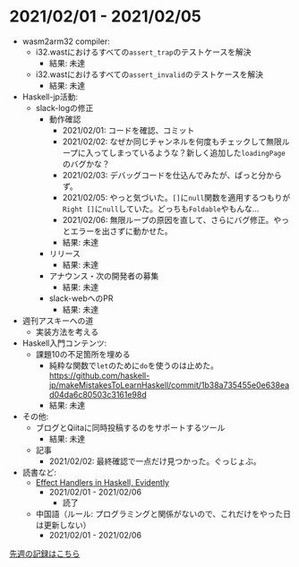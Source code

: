 # 2021/02/01 - 2021/02/05

- wasm2arm32 compiler:
    - i32.wastにおけるすべての`assert_trap`のテストケースを解決
        - 結果: 未達
    - i32.wastにおけるすべての`assert_invalid`のテストケースを解決
        - 結果: 未達
- Haskell-jp活動:
    - slack-logの修正
        - 動作確認
            - 2021/02/01: コードを確認、コミット
            - 2021/02/02: なぜか同じチャンネルを何度もチェックして無限ループに入ってしまっているような？新しく追加した`loadingPage`のバグかな？
            - 2021/02/03: デバッグコードを仕込んでみたが、ぱっと分からず。
            - 2021/02/05: やっと気づいた。`[]`に`null`関数を適用するつもりが`Right []`に`null`していた。どっちも`Foldable`やもんな...
            - 2021/02/06: 無限ループの原因を直して、さらにバグ修正。やっとエラーを出さずに動かせた。
            - 結果: 未達
        - リリース
            - 結果: 未達
        - アナウンス・次の開発者の募集
            - 結果: 未達
        - slack-webへのPR
            - 結果: 未達
- 週刊アスキーへの道
    - 実装方法を考える
- Haskell入門コンテンツ:
    - 課題10の不足箇所を埋める
        - 純粋な関数で`let`のために`do`を使うのは止めた。<https://github.com/haskell-jp/makeMistakesToLearnHaskell/commit/1b38a735455e0e638ead04da6c80503c3161e98d>
        - 結果: 未達
- その他:
    - ブログとQiitaに同時投稿するのをサポートするツール
        - 結果: 未達
    - 記事
        - 2021/02/02: 最終確認で一点だけ見つかった。ぐっじょぶ。
- 読書など:
    - [Effect Handlers in Haskell, Evidently](https://xnning.github.io/papers/haskell-evidently.pdf)
        - 2021/02/01 - 2021/02/06
            - 読了
    - 中国語（ルール: プログラミングと関係がないので、これだけをやった日は更新しない）
        - 2021/02/01 - 2021/02/06

[先週の記録はこちら](https://github.com/igrep/daily-commits/blob/6dc41fa2bba826234b0d66cd112ac1c28a12aea7/yesterday.md)
